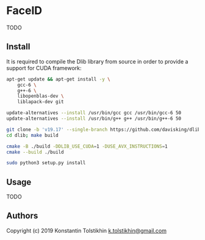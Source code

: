 # FaceID

TODO

## Install

It is required to compile the Dlib library from source in order to provide a support for CUDA framework:
```bash
apt-get update && apt-get install -y \
    gcc-6 \
    g++-6 \
    libopenblas-dev \
    liblapack-dev git

update-alternatives --install /usr/bin/gcc gcc /usr/bin/gcc-6 50
update-alternatives --install /usr/bin/g++ g++ /usr/bin/g++-6 50

git clone -b 'v19.17' --single-branch https://github.com/davisking/dlib.git
cd dlib; make build

cmake -B ./build -DDLIB_USE_CUDA=1 -DUSE_AVX_INSTRUCTIONS=1
cmake --build ./build

sudo python3 setup.py install
```

## Usage

TODO

## Authors

Copyright (c) 2019 Konstantin Tolstikhin <k.tolstikhin@gmail.com>

